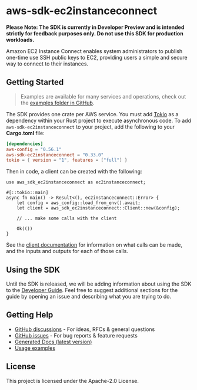 # aws-sdk-ec2instanceconnect

**Please Note: The SDK is currently in Developer Preview and is intended strictly for
feedback purposes only. Do not use this SDK for production workloads.**

Amazon EC2 Instance Connect enables system administrators to publish one-time use SSH public keys to EC2, providing users a simple and secure way to connect to their instances.

## Getting Started

> Examples are available for many services and operations, check out the
> [examples folder in GitHub](https://github.com/awslabs/aws-sdk-rust/tree/main/examples).

The SDK provides one crate per AWS service. You must add [Tokio](https://crates.io/crates/tokio)
as a dependency within your Rust project to execute asynchronous code. To add `aws-sdk-ec2instanceconnect` to
your project, add the following to your **Cargo.toml** file:

```toml
[dependencies]
aws-config = "0.56.1"
aws-sdk-ec2instanceconnect = "0.33.0"
tokio = { version = "1", features = ["full"] }
```

Then in code, a client can be created with the following:

```rust,no_run
use aws_sdk_ec2instanceconnect as ec2instanceconnect;

#[::tokio::main]
async fn main() -> Result<(), ec2instanceconnect::Error> {
    let config = aws_config::load_from_env().await;
    let client = aws_sdk_ec2instanceconnect::Client::new(&config);

    // ... make some calls with the client

    Ok(())
}
```

See the [client documentation](https://docs.rs/aws-sdk-ec2instanceconnect/latest/aws_sdk_ec2instanceconnect/client/struct.Client.html)
for information on what calls can be made, and the inputs and outputs for each of those calls.

## Using the SDK

Until the SDK is released, we will be adding information about using the SDK to the
[Developer Guide](https://docs.aws.amazon.com/sdk-for-rust/latest/dg/welcome.html). Feel free to suggest
additional sections for the guide by opening an issue and describing what you are trying to do.

## Getting Help

* [GitHub discussions](https://github.com/awslabs/aws-sdk-rust/discussions) - For ideas, RFCs & general questions
* [GitHub issues](https://github.com/awslabs/aws-sdk-rust/issues/new/choose) - For bug reports & feature requests
* [Generated Docs (latest version)](https://awslabs.github.io/aws-sdk-rust/)
* [Usage examples](https://github.com/awslabs/aws-sdk-rust/tree/main/examples)

## License

This project is licensed under the Apache-2.0 License.

